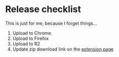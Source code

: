 # Release checklist

This is just for me, because I forget things...

1. Upload to Chrome
2. Upload to Firefox
3. Upload to R2
4. Update zip download link on the [extension page](https://whenplane.com/extension)